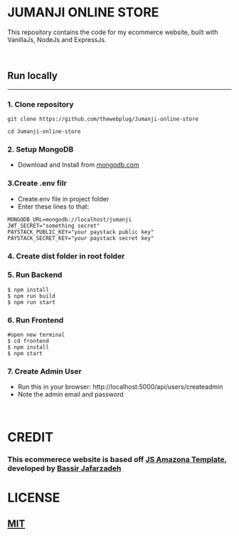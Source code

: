 # JUMANJI ONLINE STORE

This repository contains the code for my ecommerce website, built with VanillaJs, NodeJs and ExpressJs.

<br>

## Run locally

---

### 1. Clone repository

```
git clone https://github.com/thewebplug/Jumanji-online-store

cd Jumanji-online-store
```

### 2. Setup MongoDB

- Download and Install from [mongodb.com](https://www.mongodb.com/try/download/community)

### 3.Create .env filr

- Create.env file in project folder
- Enter these lines to that:

```
MONGODB_URL=mongodb://localhost/jumanji
JWT_SECRET="something secret"
PAYSTACK_PUBLIC_KEY="your paystack public key"
PAYSTACK_SECRET_KEY="your paystack secret key"
```

### 4. Create dist folder in root folder


### 5. Run Backend

```
$ npm install
$ npm run build
$ npm run start
```

### 6. Run Frontend

```
#open new terminal
$ cd frontend
$ npm install
$ npm start
```

### 7. Create Admin User

- Run this in your browser: http://localhost:5000/api/users/createadmin
- Note the admin email and password

<br>

# CREDIT

### This ecommerece website is based off [JS Amazona Template](https://github.com/basir/node-javascript-ecommerce/blob/master/README.md), developed by [Bassir Jafarzadeh](https://github.com/basir)

# LICENSE
## [MIT](LICENSE)
